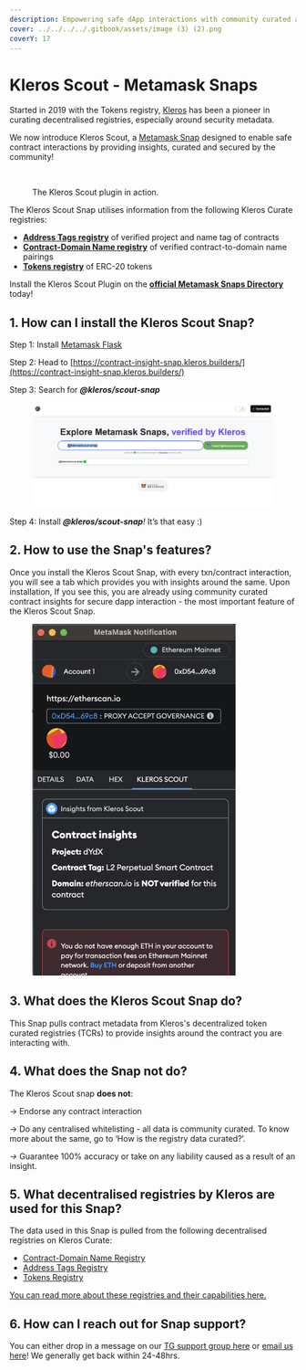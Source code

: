 ```yaml
---
description: Empowering safe dApp interactions with community curated and secured data.
cover: ../../../../.gitbook/assets/image (3) (2).png
coverY: 17
---
```


# Kleros Scout - Metamask Snaps

Started in 2019 with the Tokens registry, [Kleros](https://kleros.io/?ref=blog.kleros.io) has been a pioneer in curating decentralised registries, especially around security metadata.&#x20;

We now introduce Kleros Scout, a [Metamask Snap](https://metamask.io/snaps/) designed to enable safe contract interactions by providing insights, curated and secured by the community!

<figure><img src="../../../../.gitbook/assets/image (101).png" alt=""><figcaption><p>The Kleros Scout plugin in action.</p></figcaption></figure>

The Kleros Scout Snap utilises information from the following Kleros Curate registries:

* [**Address Tags registry**](https://curate.kleros.io/tcr/100/0x66260C69d03837016d88c9877e61e08Ef74C59F2) of verified project and name tag of contracts
* [**Contract-Domain Name registry**](https://curate.kleros.io/tcr/100/0x957A53A994860BE4750810131d9c876b2f52d6E1) of verified contract-to-domain name pairings
* [**Tokens registry**](https://curate.kleros.io/tcr/100/0xeE1502e29795Ef6C2D60F8D7120596abE3baD990) of ERC-20 tokens

Install the Kleros Scout Plugin on the [**official Metamask Snaps Directory**](https://snaps.metamask.io/snap/npm/kleros/scout-snap/) today!&#x20;

## 1. How can I install the Kleros Scout Snap?

Step 1: Install [Metamask Flask](https://metamask.io/flask/)

Step 2: Head to [https://contract-insight-snap.kleros.builders/](https://contract-insight-snap.kleros.builders/)

Step 3: Search for _**@kleros/scout-snap**_

<figure><img src="../../../../.gitbook/assets/image (1) (1).png" alt=""><figcaption></figcaption></figure>

Step 4: Install _**@kleros/scout-snap**!_ It’s that easy :)

## 2. How to use the Snap's features?

Once you install the Kleros Scout Snap, with every txn/contract interaction, you will see a tab which provides you with insights around the same. Upon installation, If you see this, you are already using community curated contract insights for secure dapp interaction - the most important feature of the Kleros Scout Snap.

<figure><img src="../../../../.gitbook/assets/image (2) (1).png" alt="" width="357"><figcaption></figcaption></figure>

## 3. What does the Kleros Scout Snap do?

This Snap pulls contract metadata from Kleros's decentralized token curated registries (TCRs) to provide insights around the contract you are interacting with.

## 4. What does the Snap not do?

The Kleros Scout snap **does not**:

→ Endorse any contract interaction

→ Do any centralised whitelisting - all data is community curated. To know more about the same, go to ‘How is the registry data curated?’.

_→_ Guarantee 100% accuracy or take on any liability caused as a result of an insight.

## 5. What decentralised registries by Kleros are used for this Snap?

The data used in this Snap is pulled from the following decentralised registries on Kleros Curate:

* [Contract-Domain Name Registry](https://curate.kleros.io/tcr/100/0x957a53a994860be4750810131d9c876b2f52d6e1)
* [Address Tags Registry](https://curate.kleros.io/tcr/100/0x66260c69d03837016d88c9877e61e08ef74c59f2)
* [Tokens Registry](https://curate.kleros.io/tcr/100/0x70533554fe5c17caf77fe530f77eab933b92af60)

[You can read more about these registries and their capabilities here.](https://blog.kleros.io/migrating-kleros-registries-to-v2/)

## 6. How can I reach out for Snap support?

You can either drop in a message on our [TG support group here](http://t.me/KlerosCurate) or [email us here](mailto:support@kleros.io)! We generally get back within 24-48hrs.

